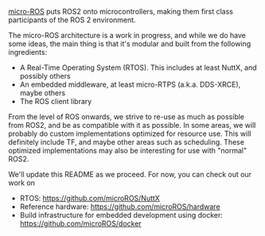 [micro-ROS](https://cordis.europa.eu/project/rcn/213167_en.html) puts ROS2 onto microcontrollers, making them first class participants of the ROS 2 environment.

The micro-ROS architecture is a work in progress, and while we do have some ideas, the main thing is that it's modular and built from the following ingredients:
  
 - A Real-Time Operating System (RTOS). This includes at least NuttX, and possibly others
 - An embedded middleware, at least micro-RTPS (a.k.a. DDS-XRCE), maybe others
 - The ROS client library

From the level of ROS onwards, we strive to re-use as much as possible from ROS2, and be as compatible with it as possible. In some areas, we will probably do custom implementations optimized for resource use. This will definitely include TF, and maybe other areas such as scheduling. These optimized implementations may also be interesting for use with "normal" ROS2.

We'll update this README as we proceed. For now, you can check out our work on
 - RTOS: https://github.com/microROS/NuttX
 - Reference hardware: https://github.com/microROS/hardware
 - Build infrastructure for embedded development using docker: https://github.com/microROS/docker

